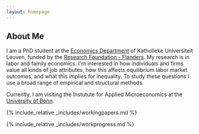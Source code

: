 ```yaml
---
layout: homepage
---
```


## About Me

I am a PhD student at the [Economics Department](https://feb.kuleuven.be/research/economics/ces) of Katholieke Universiteit Leuven, funded by the [Research Foundation - Flanders](https://www.fwo.be/en/). My research is in labor and family economics. I'm interested in how individuals and firms value all kinds of job attributes, how this affects equilibrium labor market outcomes, and what this implies for inequality. To study these questions I use a broad range of empirical and structural methods.

Currently, I am visiting the Instutute for Applied Microeconomics at the [University of Bonn](https://www.uni-bonn.de/en/university/university).

{% include_relative _includes/workingpapers.md %}

{% include_relative _includes/workprogress.md %}
